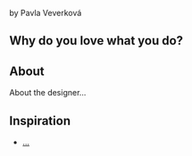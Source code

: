 by Pavla Veverková


## Why do you love what you do?

## About

<!-- Add revised short description about text -->

About the designer…

## Inspiration

<!-- Links to preparatory content: mind map, sketches, notes, etc. -->

- […](…)

